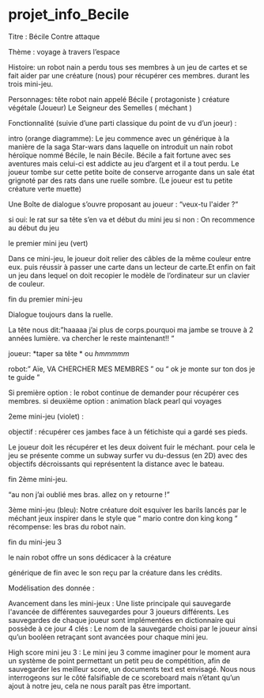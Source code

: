 # projet_info_Becile
Titre : Bécile Contre attaque

Thème : voyage à travers l’espace 

Histoire: un robot nain a perdu tous ses membres 
 à un jeu de cartes et se fait aider par une créature (nous) pour récupérer ces membres.
durant les trois mini-jeu.


Personnages:
tête robot nain appelé Bécile ( protagoniste )
créature végétale (Joueur)
Le Seigneur des Semelles ( méchant )


Fonctionnalité (suivie d’une parti classique du point de vu d’un joeur) :

intro (orange diagramme):
Le jeu commence avec un générique à la manière de la saga Star-wars dans laquelle on introduit un nain robot héroïque nommé Bécile, le nain Bécile. Bécile a fait fortune avec ses aventures mais celui-ci est addicte au jeu d’argent et il a tout perdu.
Le joueur tombe sur cette petite boite de conserve arrogante dans un sale état grignoté par des rats dans une ruelle sombre. (Le joueur est tu petite créature verte muette)


Une Boîte de dialogue s’ouvre proposant au joueur : “veux-tu l'aider ?“


si oui:	le rat sur sa tête s’en va et début du mini jeu
si non : On recommence au début du jeu


le premier mini jeu (vert)


Dans ce mini-jeu, le joueur doit relier des câbles de la même couleur entre eux.
puis réussir à passer une carte dans un lecteur de carte.Et enfin on fait un jeu dans lequel on doit recopier le modèle de l’ordinateur sur un clavier de couleur.


fin du premier mini-jeu


Dialogue toujours dans la ruelle.

La tête nous dit:”haaaaa  j’ai plus de corps.pourquoi ma jambe se trouve à 2 années lumière. va chercher le reste maintenant!! “

joueur: *taper sa tête * ou *hmmmmm*

robot:” Aïe, VA CHERCHER MES MEMBRES ” ou “ ok je monte sur ton dos je te guide ”

Si première option : le robot continue de demander pour récupérer ces membres.
si deuxième option : animation black pearl qui voyages


2eme mini-jeu (violet) :

objectif : récupérer ces jambes face à un fétichiste qui a gardé ses pieds.

Le joueur doit  les récupérer et les deux doivent fuir le méchant.
pour cela le jeu se présente comme un subway surfer vu du-dessus (en 2D) 
avec des objectifs décroissants qui représentent la distance avec le bateau.

 fin 2ème mini-jeu. 

“au non j’ai oublié mes bras. allez on y retourne !”


3ème mini-jeu (bleu):
Notre créature doit esquiver les barils lancés par le méchant
jeux inspirer dans le style que “ mario contre don king kong “
récompense: les bras du robot nain.

fin du mini-jeu 3

le nain robot offre un sons dédicacer à la créature

générique de fin avec le son reçu par la créature dans les crédits.






Modélisation des donnée : 


Avancement dans les mini-jeux : 
Une liste principale qui sauvegarde l'avancée de différentes sauvegardes pour 3 joueurs différents. Les sauvegardes de chaque joueur sont implémentées en dictionnaire qui possède à ce jour 4 clés : Le nom de la sauvegarde choisi par le joueur ainsi qu’un booléen retraçant sont avancées pour chaque mini jeu.


High score mini jeu 3 : 
Le mini jeu 3 comme imaginer pour le moment aura un système de point permettant  un petit peu de compétition, afin de sauvegarder les meilleur score, un documents text est envisagé. Nous nous interrogeons sur le côté falsifiable de ce scoreboard mais n’étant qu’un ajout à notre jeu, cela ne nous paraît pas être important.
